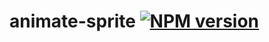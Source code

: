 # animate-sprite [![NPM version][npm-image]][npm-url]

[npm-image]: https://badge.fury.io/js/%40nightlycommit%2Fanimate-sprite.svg
[npm-url]: https://npmjs.org/package/@nightlycommit/animate-sprite